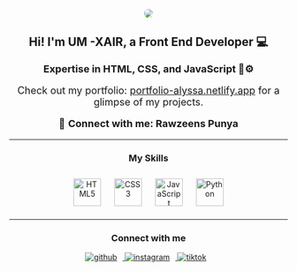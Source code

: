 <div align="center">
    <img  style="border-radius:100px" src="https:" align="center" style="width: 100%; border-radius: 50%;" />
</div>

<div align="center">
    <h2>Hi! I'm UM -XAIR, a Front End Developer 💻</h2>
    <p style="font-size: 18px;"><b>Expertise in HTML, CSS, and JavaScript 🧬⚙️</b></p>
    <p style="font-size: 18px;">Check out my portfolio: <a href="https://portfolio-alyssa.netlify.app/" target="_blank">portfolio-alyssa.netlify.app</a> for a glimpse of my projects.</p>
    <p style="font-size: 18px;">🤝 <b>Connect with me: Rawzeens Punya</b></p>
</div>

<hr>

<div align="center">
    <h3>My Skills</h3>
</div>
<div align="center">
    <a href="https://en.wikipedia.org/wiki/HTML5" target="_blank"><img style="margin: 10px;" src="https://profilinator.rishav.dev/skills-assets/html5-original-wordmark.svg" alt="HTML5" height="50" /></a>
    <a href="https://www.w3schools.com/css/" target="_blank"><img style="margin: 10px;" src="https://profilinator.rishav.dev/skills-assets/css3-original-wordmark.svg" alt="CSS3" height="50" /></a>
    <a href="https://www.javascript.com/" target="_blank"><img style="margin: 10px;" src="https://profilinator.rishav.dev/skills-assets/javascript-original.svg" alt="JavaScript" height="50" /></a>
    <a href="https://www.python.org/" target="_blank"><img style="margin: 10px;" src="https://profilinator.rishav.dev/skills-assets/python-original.svg" alt="Python" height="50" /></a>
</div>

<hr>

<div align="center">
    <h3>Connect with me</h3>
</div>
<div align="center">
    <a href="https://github.com/um-xair" target="_blank">
        <img src="https://img.shields.io/badge/github-%2324292e.svg?&style=for-the-badge&logo=github&logoColor=white" alt="github" style="margin-bottom: 5px; margin-right: 10px;" />
    </a>
    <a href="https://instagram.com/qver505" target="_blank">
        <img src="https://img.shields.io/badge/instagram-%23bc2a8d.svg?&style=for-the-badge&logo=instagram&logoColor=white" alt="instagram" style="margin-bottom: 5px; margin-right: 10px;" />
    </a>
    <a href="https://www.tiktok.com/@html.devlyss" target="_blank">
        <img src="https://img.shields.io/badge/tiktok-%23000000.svg?&style=for-the-badge&logo=tiktok&logoColor=white" alt="tiktok" style="margin-bottom: 5px; margin-right: 10px;" />
    </a>
</div>

